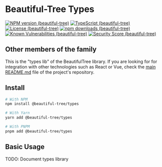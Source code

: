 # Beautiful-Tree Types

[![NPM version (beautiful-tree)](https://img.shields.io/npm/v/@beautiful-tree/types.svg?style=flat)](https://www.npmjs.com/package/@beautiful-tree/types)
[![TypeScript (beautiful-tree)](https://badgen.net/npm/types/@beautiful-tree/types)](http://www.typescriptlang.org/)
[![License (beautiful-tree)](https://badgen.net/npm/license/@beautiful-tree/types)](https://opensource.org/licenses/MIT)
[![npm downloads (beautiful-tree)](https://img.shields.io/npm/dm/@beautiful-tree/types.svg?style=flat)](https://www.npmjs.com/package/@beautiful-tree/types)
[![Known Vulnerabilities (beautiful-tree)](https://snyk.io//test/github/Coder-Spirit/nominal/badge.svg?targetFile=package.json)](https://snyk.io//test/github/Coder-Spirit/nominal?targetFile=package.json)
[![Security Score (beautiful-tree)](https://snyk-widget.herokuapp.com/badge/npm/@beautiful-tree%2Ftypes/badge.svg)](https://snyk.io/advisor/npm-package/@beautiful-tree/types)
## Other members of the family

This is the "types lib" of the BeautifulTree library. If you are looking for
for integration with other technologies such as React or Vue, check the
[main README.md](https://github.com/Coder-Spirit/beautiful-tree?tab=readme-ov-file#beautiful-tree)
file of the project's repository.

## Install

```bash
# With NPM
npm install @beautiful-tree/types

# With Yarn
yarn add @beautiful-tree/types

# With PNPM
pnpm add @beautiful-tree/types
```

## Basic Usage

TODO: Document types library
